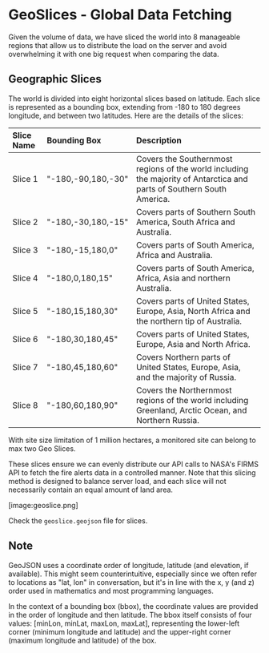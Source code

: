 # GeoSlices - Global Data Fetching

Given the volume of data, we have sliced the world into 8 manageable regions that allow us to distribute the load on the server and avoid overwhelming it with one big request when comparing the data.

## Geographic Slices

The world is divided into eight horizontal slices based on latitude. Each slice is represented as a bounding box, extending from -180 to 180 degrees longitude, and between two latitudes. Here are the details of the slices:

| Slice Name | Bounding Box     | Description |
| :--------- | :--------------- | :---------- |
| Slice 1    | "-180,-90,180,-30" | Covers the Southernmost regions of the world including the majority of Antarctica and parts of Southern South America. |
| Slice 2    | "-180,-30,180,-15" | Covers parts of Southern South America, South Africa and Australia. |
| Slice 3    | "-180,-15,180,0"   | Covers parts of South America, Africa and Australia. |
| Slice 4    | "-180,0,180,15"    | Covers parts of South America, Africa, Asia and northern Australia. |
| Slice 5    | "-180,15,180,30"   | Covers parts of United States, Europe, Asia, North Africa and the northern tip of Australia. |
| Slice 6    | "-180,30,180,45"   | Covers parts of United States, Europe, Asia and North Africa. |
| Slice 7    | "-180,45,180,60"   | Covers Northern parts of United States, Europe, Asia, and the majority of Russia. |
| Slice 8    | "-180,60,180,90"   | Covers the Northernmost regions of the world including Greenland, Arctic Ocean, and Northern Russia. |

With site size limitation of 1 million hectares, a monitored site can belong to max two Geo Slices.

These slices ensure we can evenly distribute our API calls to NASA's FIRMS API to fetch the fire alerts data in a controlled manner. Note that this slicing method is designed to balance server load, and each slice will not necessarily contain an equal amount of land area.

[image:geoslice.png]

Check the `geoslice.geojson` file for slices.

## Note
GeoJSON uses a coordinate order of longitude, latitude (and elevation, if available). This might seem counterintuitive, especially since we often refer to locations as "lat, lon" in conversation, but it's in line with the x, y (and z) order used in mathematics and most programming languages.

In the context of a bounding box (bbox), the coordinate values are provided in the order of longitude and then latitude. The bbox itself consists of four values: [minLon, minLat, maxLon, maxLat], representing the lower-left corner (minimum longitude and latitude) and the upper-right corner (maximum longitude and latitude) of the box.



